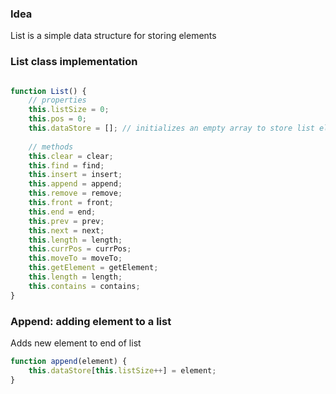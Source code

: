 
### Idea
List is a simple data structure for storing elements



### List class implementation

```javascript

function List() {
    // properties
    this.listSize = 0;
    this.pos = 0;
    this.dataStore = []; // initializes an empty array to store list elements
    
    // methods
    this.clear = clear;
    this.find = find;    
    this.insert = insert;
    this.append = append;
    this.remove = remove;
    this.front = front;
    this.end = end;
    this.prev = prev;
    this.next = next;
    this.length = length;
    this.currPos = currPos;
    this.moveTo = moveTo;
    this.getElement = getElement;
    this.length = length;
    this.contains = contains;
}


```


### Append: adding element to a list
Adds new element to end of list

```javascript
function append(element) {
    this.dataStore[this.listSize++] = element;
}
```
